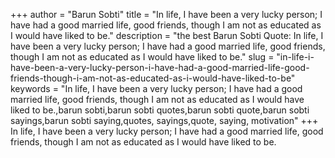 +++
author = "Barun Sobti"
title = "In life, I have been a very lucky person; I have had a good married life, good friends, though I am not as educated as I would have liked to be."
description = "the best Barun Sobti Quote: In life, I have been a very lucky person; I have had a good married life, good friends, though I am not as educated as I would have liked to be."
slug = "in-life-i-have-been-a-very-lucky-person-i-have-had-a-good-married-life-good-friends-though-i-am-not-as-educated-as-i-would-have-liked-to-be"
keywords = "In life, I have been a very lucky person; I have had a good married life, good friends, though I am not as educated as I would have liked to be.,barun sobti,barun sobti quotes,barun sobti quote,barun sobti sayings,barun sobti saying,quotes, sayings,quote, saying, motivation"
+++
In life, I have been a very lucky person; I have had a good married life, good friends, though I am not as educated as I would have liked to be.
